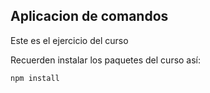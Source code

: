 ## Aplicacion de comandos

Este es el ejercicio del curso

Recuerden instalar los paquetes del curso así:

```
npm install
```